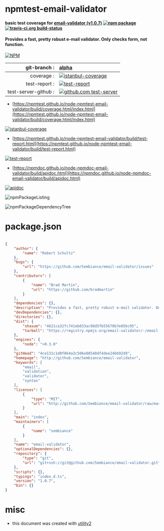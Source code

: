 # npmtest-email-validator

#### basic test coverage for  [email-validator (v1.0.7)](http://github.com/Sembiance/email-validator)  [![npm package](https://img.shields.io/npm/v/npmtest-email-validator.svg?style=flat-square)](https://www.npmjs.org/package/npmtest-email-validator) [![travis-ci.org build-status](https://api.travis-ci.org/npmtest/node-npmtest-email-validator.svg)](https://travis-ci.org/npmtest/node-npmtest-email-validator)

#### Provides a fast, pretty robust e-mail validator. Only checks form, not function.

[![NPM](https://nodei.co/npm/email-validator.png?downloads=true&downloadRank=true&stars=true)](https://www.npmjs.com/package/email-validator)

| git-branch : | [alpha](https://github.com/npmtest/node-npmtest-email-validator/tree/alpha)|
|--:|:--|
| coverage : | [![istanbul-coverage](https://npmtest.github.io/node-npmtest-email-validator/build/coverage.badge.svg)](https://npmtest.github.io/node-npmtest-email-validator/build/coverage.html/index.html)|
| test-report : | [![test-report](https://npmtest.github.io/node-npmtest-email-validator/build/test-report.badge.svg)](https://npmtest.github.io/node-npmtest-email-validator/build/test-report.html)|
| test-server-github : | [![github.com test-server](https://npmtest.github.io/node-npmtest-email-validator/GitHub-Mark-32px.png)](https://npmtest.github.io/node-npmtest-email-validator/build/app/index.html) | | build-artifacts : | [![build-artifacts](https://npmtest.github.io/node-npmtest-email-validator/glyphicons_144_folder_open.png)](https://github.com/npmtest/node-npmtest-email-validator/tree/gh-pages/build)|

- [https://npmtest.github.io/node-npmtest-email-validator/build/coverage.html/index.html](https://npmtest.github.io/node-npmtest-email-validator/build/coverage.html/index.html)

[![istanbul-coverage](https://npmtest.github.io/node-npmtest-email-validator/build/screenCapture.buildCi.browser.%252Ftmp%252Fbuild%252Fcoverage.lib.html.png)](https://npmtest.github.io/node-npmtest-email-validator/build/coverage.html/index.html)

- [https://npmtest.github.io/node-npmtest-email-validator/build/test-report.html](https://npmtest.github.io/node-npmtest-email-validator/build/test-report.html)

[![test-report](https://npmtest.github.io/node-npmtest-email-validator/build/screenCapture.buildCi.browser.%252Ftmp%252Fbuild%252Ftest-report.html.png)](https://npmtest.github.io/node-npmtest-email-validator/build/test-report.html)

- [https://npmdoc.github.io/node-npmdoc-email-validator/build/apidoc.html](https://npmdoc.github.io/node-npmdoc-email-validator/build/apidoc.html)

[![apidoc](https://npmdoc.github.io/node-npmdoc-email-validator/build/screenCapture.buildCi.browser.%252Ftmp%252Fbuild%252Fapidoc.html.png)](https://npmdoc.github.io/node-npmdoc-email-validator/build/apidoc.html)

![npmPackageListing](https://npmtest.github.io/node-npmtest-email-validator/build/screenCapture.npmPackageListing.svg)

![npmPackageDependencyTree](https://npmtest.github.io/node-npmtest-email-validator/build/screenCapture.npmPackageDependencyTree.svg)



# package.json

```json

{
    "author": {
        "name": "Robert Schultz"
    },
    "bugs": {
        "url": "https://github.com/Sembiance/email-validator/issues"
    },
    "contributors": [
        {
            "name": "Brad Martin",
            "url": "https://github.com/bradmartin"
        }
    ],
    "dependencies": {},
    "description": "Provides a fast, pretty robust e-mail validator. Only checks form, not function.",
    "devDependencies": {},
    "directories": {},
    "dist": {
        "shasum": "4621ca32fc741eb833ac98d5fb55670b7e056c95",
        "tarball": "https://registry.npmjs.org/email-validator/-/email-validator-1.0.7.tgz"
    },
    "engines": {
        "node": ">0.3.0"
    },
    "gitHead": "4ce131c1d0f864a3c506e88540df4dee24bb92d9",
    "homepage": "http://github.com/Sembiance/email-validator",
    "keywords": [
        "email",
        "validation",
        "validator",
        "syntax"
    ],
    "licenses": [
        {
            "type": "MIT",
            "url": "http://github.com/Sembiance/email-validator/raw/master/LICENSE"
        }
    ],
    "main": "index",
    "maintainers": [
        {
            "name": "sembiance"
        }
    ],
    "name": "email-validator",
    "optionalDependencies": {},
    "repository": {
        "type": "git",
        "url": "git+ssh://git@github.com/Sembiance/email-validator.git"
    },
    "scripts": {},
    "typings": "index.d.ts",
    "version": "1.0.7",
    "bin": {}
}
```



# misc
- this document was created with [utility2](https://github.com/kaizhu256/node-utility2)
